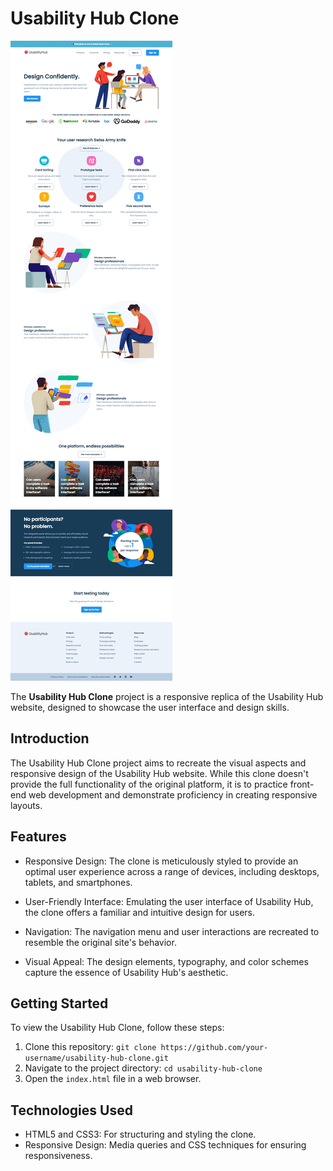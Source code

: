# Usability Hub Clone

![Usability Hub Clone](screenshot/usability-hub-clone.png)

The **Usability Hub Clone** project is a responsive replica of the Usability Hub website, designed to showcase the user interface and design skills.

## Introduction

The Usability Hub Clone project aims to recreate the visual aspects and responsive design of the Usability Hub website. While this clone doesn't provide the full functionality of the original platform, it is to practice front-end web development and demonstrate proficiency in creating responsive layouts.

## Features

- Responsive Design: The clone is meticulously styled to provide an optimal user experience across a range of devices, including desktops, tablets, and smartphones.

- User-Friendly Interface: Emulating the user interface of Usability Hub, the clone offers a familiar and intuitive design for users.

- Navigation: The navigation menu and user interactions are recreated to resemble the original site's behavior.

- Visual Appeal: The design elements, typography, and color schemes capture the essence of Usability Hub's aesthetic.

## Getting Started

To view the Usability Hub Clone, follow these steps:

1. Clone this repository: `git clone https://github.com/your-username/usability-hub-clone.git`
2. Navigate to the project directory: `cd usability-hub-clone`
3. Open the `index.html` file in a web browser.

## Technologies Used

- HTML5 and CSS3: For structuring and styling the clone.
- Responsive Design: Media queries and CSS techniques for ensuring responsiveness.
